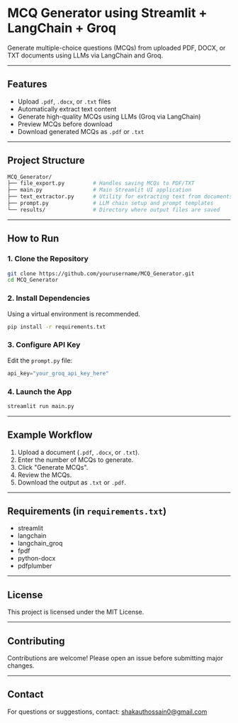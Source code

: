 # MCQ Generator using Streamlit + LangChain + Groq

Generate multiple-choice questions (MCQs) from uploaded PDF, DOCX, or TXT documents using LLMs via LangChain and Groq.

---

## Features

* Upload `.pdf`, `.docx`, or `.txt` files
* Automatically extract text content
* Generate high-quality MCQs using LLMs (Groq via LangChain)
* Preview MCQs before download
* Download generated MCQs as `.pdf` or `.txt`

---

## Project Structure

```bash
MCQ_Generator/
├── file_export.py         # Handles saving MCQs to PDF/TXT
├── main.py                # Main Streamlit UI application
├── text_extractor.py      # Utility for extracting text from documents
├── prompt.py              # LLM chain setup and prompt templates
└── results/               # Directory where output files are saved
```

---

## How to Run

### 1. Clone the Repository

```bash
git clone https://github.com/yourusername/MCQ_Generator.git
cd MCQ_Generator
```

### 2. Install Dependencies

Using a virtual environment is recommended.

```bash
pip install -r requirements.txt
```

### 3. Configure API Key

Edit the `prompt.py` file:

```python
api_key="your_groq_api_key_here"
```

### 4. Launch the App

```bash
streamlit run main.py
```

---

## Example Workflow

1. Upload a document (`.pdf`, `.docx`, or `.txt`).
2. Enter the number of MCQs to generate.
3. Click "Generate MCQs".
4. Review the MCQs.
5. Download the output as `.txt` or `.pdf`.

---

## Requirements (in `requirements.txt`)

* streamlit
* langchain
* langchain\_groq
* fpdf
* python-docx
* pdfplumber

---

## License

This project is licensed under the MIT License.

---

## Contributing

Contributions are welcome! Please open an issue before submitting major changes.

---

## Contact

For questions or suggestions, contact: [shakauthossain0@gmail.com](mailto:shakauthossain0@gmail.com)
